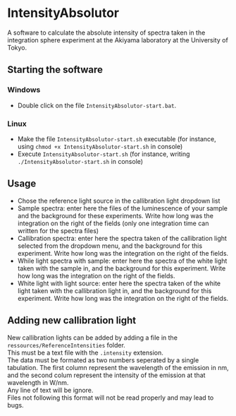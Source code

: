 # IntensityAbsolutor
A software to calculate the absolute intensity of spectra taken in the integration sphere experiment at the Akiyama laboratory at the University of Tokyo.

## Starting the software

### Windows
 - Double click on the file `IntensityAbsolutor-start.bat`.

### Linux
 - Make the file `IntensityAbsolutor-start.sh` executable (for instance, using `chmod +x IntensityAbsolutor-start.sh` in console)
 - Execute `IntensityAbsolutor-start.sh` (for instance, writing `./IntensityAbsolutor-start.sh` in console)

## Usage
 - Chose the reference light source in the callibration light dropdown list
 - Sample spectra: enter here the files of the luminescence of your sample and the background for these experiments. Write how long was the integration on the right of the fields (only one integration time can written for the spectra files)
 - Callibration spectra: enter here the spectra taken of the callibration light selected from the dropdown menu, and the background for this experiment. Write how long was the integration on the right of the fields.
 - While light spectra with sample: enter here the spectra of the white light taken with the sample in, and the background for this experiment. Write how long was the integration on the right of the fields.
 - White light with light source: enter here the spectra taken of the white light taken with the callibration light in, and the background for this experiment. Write how long was the integration on the right of the fields.

## Adding new callibration light
New callibration lights can be added by adding a file in the `ressources/ReferenceIntensities` folder.  
This must be a text file with the `.intensity` extension.  
The data must be formated as two numbers seperated by a single tabulation. The first column represent the wavelength of the emission in nm, and the second colum represent the intensity of the emission at that wavelength in W/nm.  
Any line of text will be ignore.  
Files not following this format will not be read properly and may lead to bugs.
